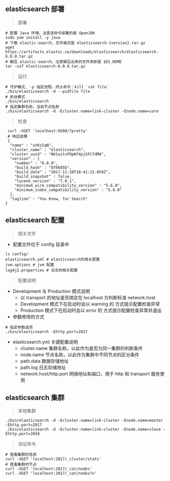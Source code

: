 ## elasticsearch 部署

> 部署

```
# 配置 Java 环境，注意该命令部署的是 OpenJDK
sudo yum install -y java
# 下载 elastic-search，文件格式是 elasticsearch-{version}.tar.gz
wget https://artifacts.elastic.co/downloads/elasticsearch/elasticsearch-6.0.0.tar.gz
# 解压 elastic-search，注意解压出来的文件夹即是 $ES_HOME
tar -xzf elasticsearch-6.0.0.tar.gz
```

> 运行

```
# 守护模式, -p 指定进程，终止命令：kill `cat file`
./bin/elasticsearch -d --pidfile file
# 前台模式
./bin/elasticsearch
# 指定集群名称，当前节点名称
./bin/elasticsearch -d -Ecluster.name=link-cluster -Enode.name=core
```

> 检查

```
 curl -XGET 'localhost:9200/?pretty'
 # 响应结果
 {
  "name" : "utKzIqN",
  "cluster_name" : "elasticsearch",
  "cluster_uuid" : "NkSuitvFRpW74pjSFCfdMA",
  "version" : {
    "number" : "6.0.0",
    "build_hash" : "8f0685b",
    "build_date" : "2017-11-10T18:41:22.859Z",
    "build_snapshot" : false,
    "lucene_version" : "7.0.1",
    "minimum_wire_compatibility_version" : "5.6.0",
    "minimum_index_compatibility_version" : "5.0.0"
  },
  "tagline" : "You Know, for Search"
}
```

## elasticsearch 配置

> 相关文件

* 配置文件位于 config 目录中

```
ls config/
elasticsearch.yml # elasticsearch的相关配置
jvm.options # jvm 配置
log4j2.properties # 日志的相关配置
```

> 配置说明

* Development 与 Production 模式说明
  * 以 transport 的地址是否绑定在 localhost 为判断标准 network.host
  * Development 模式下在启动时会以 warning 的 方式提示配置检查异常
  * Production 模式下在启动时会以 error 的 方式提示配置检查异常并退出
* 参数修改的方式

```
# 指定参数选项
./bin/elasticsearch -Ehttp.port=2017
```

* elasticsearch.yml 关键配置说明
  * cluster.name 集群名称，以此作为是否为同一集群的判断条件
  * node.name 节点名称，以此作为集群中不同节点的区分条件
  * path.data 数据存储地址
  * path.log 日志存储地址
  * network.host/http.port 网络地址和端口，用于 http 和 transport 服务使用

## elasticsearch 集群

> 本地集群

```
./bin/elasticsearch -d -Ecluster.name=link-cluster -Enode.name=master -Ehttp.port=2017
./bin/elasticsearch -d -Ecluster.name=link-cluster -Enode.name=slave -Ehttp.port=2018
```

> 测试命令

```
# 查看集群的信息
curl -XGET 'localhost:2017/_cluster/stats'
# 查看集群的节点
curl -XGET 'localhost:2017/_cat/nodes'
curl -XGET 'localhost:2017/_cat/nodes?v'
```
